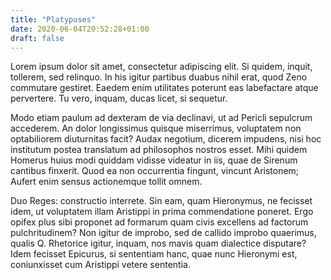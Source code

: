```yaml
---
title: "Platypuses"
date: 2020-06-04T20:52:28+01:00
draft: false
---
```


Lorem ipsum dolor sit amet, consectetur adipiscing elit. Si quidem,
inquit, tollerem, sed relinquo. In his igitur partibus duabus nihil
erat, quod Zeno commutare gestiret. Eaedem enim utilitates poterunt
eas labefactare atque pervertere. Tu vero, inquam, ducas licet, si
sequetur.

Modo etiam paulum ad dexteram de via declinavi, ut ad Pericli
sepulcrum accederem. An dolor longissimus quisque miserrimus,
voluptatem non optabiliorem diuturnitas facit? Audax negotium, dicerem
impudens, nisi hoc institutum postea translatum ad philosophos nostros
esset. Mihi quidem Homerus huius modi quiddam vidisse videatur in iis,
quae de Sirenum cantibus finxerit. Quod ea non occurrentia fingunt,
vincunt Aristonem; Aufert enim sensus actionemque tollit omnem.

Duo Reges: constructio interrete. Sin eam, quam Hieronymus, ne
fecisset idem, ut voluptatem illam Aristippi in prima commendatione
poneret. Ergo opifex plus sibi proponet ad formarum quam civis
excellens ad factorum pulchritudinem? Non igitur de improbo, sed de
callido improbo quaerimus, qualis Q. Rhetorice igitur, inquam, nos
mavis quam dialectice disputare? Idem fecisset Epicurus, si sententiam
hanc, quae nunc Hieronymi est, coniunxisset cum Aristippi vetere
sententia.
